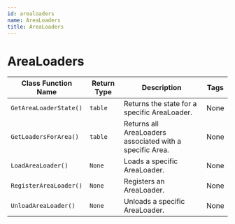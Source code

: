 ```yaml
---
id: arealoaders
name: AreaLoaders
title: AreaLoaders
---
```


# AreaLoaders

| Class Function Name | Return Type | Description | Tags |
| ------------------- | ----------- | ----------- | ---- |
| `GetAreaLoaderState()` | `table` | Returns the state for a specific AreaLoader.| None |
| `GetLoadersForArea()` | `table` | Returns all AreaLoaders associated with a specific Area.| None |
| `LoadAreaLoader()` | `None` | Loads a specific AreaLoader.| None |
| `RegisterAreaLoader()` | `None` | Registers an AreaLoader.| None |
| `UnloadAreaLoader()` | `None` | Unloads a specific AreaLoader.| None |
